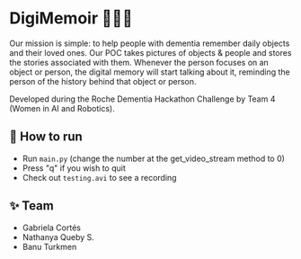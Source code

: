 # DigiMemoir 👵👴🧓
Our mission is simple: to help people with dementia remember daily objects and their loved ones. Our POC takes pictures of objects & people and stores the stories associated with them. Whenever the person focuses on an object or person, the digital memory will start talking about it, reminding the person of the history behind that object or person.

Developed during the Roche Dementia Hackathon Challenge by Team 4 (Women in AI and Robotics).

## 📌 How to run
- Run `main.py` (change the number at the get_video_stream method to 0)
- Press "q" if you wish to quit
- Check out `testing.avi` to see a recording 

## ✨ Team
- Gabriela Cortés
- Nathanya Queby S.
- Banu Turkmen
